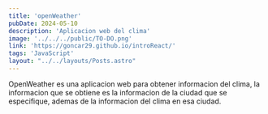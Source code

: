 ```yaml
---
title: 'openWeather'
pubDate: 2024-05-10
description: 'Aplicacion web del clima'
image: '../../../public/TO-DO.png'
link: 'https://goncar29.github.io/introReact/'
tags: 'JavaScript'
layout: "../../layouts/Posts.astro"
---
```


OpenWeather es una aplicacion web para obtener informacion del clima, la informacion que se obtiene es la informacion de la ciudad que se especifique, ademas de la informacion del clima en esa ciudad.